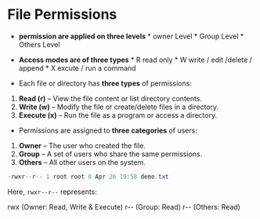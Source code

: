 # File Permissions 

* **permission are applied on three levels**
      * owner Level
      * Group Level 
      * Others Level
  
* **Access modes are of three types**
      * R       read only
      * W       write / edit /delete / append
      * X       excute / run a command

* Each file or directory has **three types** of permissions:

1. **Read (r)** – View the file content or list directory contents.
2. **Write (w)** – Modify the file or create/delete files in a directory.
3. **Execute (x)** – Run the file as a program or access a directory.
* Permissions are assigned to **three categories** of users:

1. **Owner** – The user who created the file.
2. **Group** – A set of users who share the same permissions.
3. **Others** – All other users on the system.


```csharp
-rwxr--r-- 1 root root 0 Apr 26 19:58 demo.txt


```
Here, `rwxr--r--` represents:

rwx (Owner: Read, Write & Execute)
r-- (Group: Read)
r-- (Others: Read)


